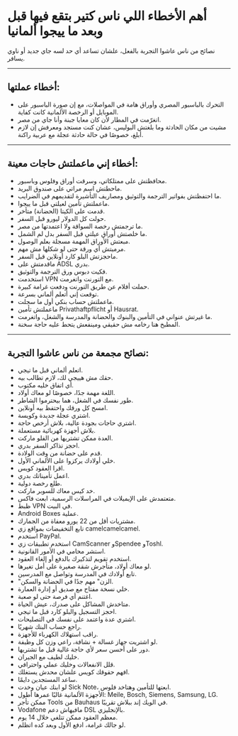 
# أهم الأخطاء اللي ناس كتير بتقع فيها قبل وبعد ما ييجوا ألمانيا

نصائح من ناس عاشوا التجربة بالفعل، علشان تساعد أي حد لسه جاي جديد أو ناوي يسافر.

---

## أخطاء عملتها:

- التحرك بالباسبور المصري وأوراق هامة في المواصلات، مع إن صورة الباسبور على الموبايل أو الرخصة الألمانية كانت كفاية.
- اتغرّمت في المطار لأن كان معايا جبنة وأنا جاي من مصر.
- مشيت من مكان الحادثة وما بلغتش البوليس، عشان كنت مستجد ومعرفش إن لازم أبلغ، خصوصًا في حالة حادثة عجلة مع عربية راكنة.

---

## أخطاء إني ماعملتش حاجات معينة:

- محافظتش على ممتلكاتي، وسرقت أوراق وفلوس وباسبور.
- ماحطتش اسم مراتي على صندوق البريد.
- ما احتفظتش بفواتير الترجمة والتوثيق ومصاريف التأشيرة لتقديمهم في الضرايب.
- ماعملتش تأمين لعيلتي قبل ما ييجوا.
- قدمت على الكيتا (الحضانة) متأخر.
- حولت كل الدولار ليورو قبل السفر.
- ما ترجمتش رخصة السواقة ولا اعتمدتها من مصر.
- ما خلصتش أوراق عيلتي قبل السفر بدل لم الشمل.
- مبعتش الأوراق المهمة مسجلة بعلم الوصول.
- مرميتش أي ورقة حتى لو شكلها مش مهم.
- ماحجزتش البلو كارد أونلاين قبل السفر.
- ماقدمتش على ADSL بدري.
- فكيت دبوس ورق الترجمة والتوثيق.
- استخدمت VPN مع التورنت واتغرمت.
- حملت أفلام عن طريق التورنت ودفعت غرامة كبيرة.
- توقعت إني أتعلم ألماني بسرعة.
- ماعملتش حساب بنكي أول ما سجلت.
- ماعملتش تأمين Privathaftpflicht أو Hausrat.
- ما غيرتش عنواني في التأمين والبنوك والحضانة والمدرسة والشغل، واتغرمت.
- المطبخ هنا رخامه مش حقيقي ومينفعش يتحط عليه حاجة سخنة.

---

## نصائح مجمعة من ناس عاشوا التجربة:

- اتعلم ألماني قبل ما تيجي.
- حقك مش هييجي لك، لازم تطالب بيه.
- أي اتفاق خليه مكتوب.
- اللغة مهمة جدًا، خصوصًا لو معاك أولاد.
- طور نفسك في الشغل، هما بيحترموا الشاطر.
- امسح كل ورقك واحتفظ بيه أونلاين.
- اشتري عجلة جديدة وكويسة.
- اشتري حاجات بجودة عالية، بلاش أرخص حاجة.
- بلاش أجهزة كهربائية مستعملة.
- العدة ممكن تشتريها من الفلو ماركت.
- احجز تذاكر السفر بدري.
- قدم على حضانة من وقت الولادة.
- خلي أولادك يركزوا على الألماني الأول.
- اقرا العقود كويس.
- اعمل تأميناتك بدري.
- طلع رخصة دولية.
- خد كيس معاك للسوبر ماركت.
- متعتمدش على الإيميلات في المراسلات الرسمية، ابعت فاكس.
- ظبط VPN في البيت.
- Android Boxes عملية.
- مشتريات أقل من 22 يورو معفاة من الجمارك.
- تابع التخفيضات بمواقع زي camelcamelcamel.
- استخدم PayPal.
- استخدم تطبيقات زي CamScanner وSpendee وToshl.
- استشر محامي في الأمور القانونية.
- استخدم تقويم لتذكيرك بالدفع أو إلغاء العقود.
- لو معاك أولاد، متأجرش شقة صغيرة على أمل تغيرها.
- تابع أولادك في المدرسة وتواصل مع المدرسين.
- "الزن" مهم جدًا في الحضانة والسكن.
- خلي نسخة مفتاح مع صديق أو إدارة العمارة.
- اغتنم أي فرصة حتى لو صعبة.
- متاخدش المشاكل على صدرك، عيش الحياة.
- احجز التسجيل والبلو كارد قبل ما تيجي.
- اشتري عدة واعتمد على نفسك في التصليحات.
- راجع حساب البنك شهريًا.
- راقب استهلاك الكهرباء للأجهزة.
- لو اشتريت جهاز غسالة + نشافة، راعي وزن كل وظيفة.
- دور على أحسن سعر لأي حاجة غالية قبل ما تشتريها.
- خليك لطيف مع الجيران.
- قلل الانفعالات وخليك عملي واحترافي.
- افهم حقوقك كويس علشان محدش يستغلك.
- ساعد المستجدين دايمًا.
- لو ابنك عيان وخدت Sick Note، ابعتها للتأمين وهتاخد فلوس.
- الأجهزة الألمانية غالبًا عمرها أطول: Meile, Bosch, Siemens, Samsung, LG.
- ممكن تأجر Tools من Bauhaus في الويك إند ببلاش تقريبًا.
- Vodafone مافيهاش دعم DSL بالإنجليزي.
- معظم العقود ممكن تتلغي خلال 14 يوم.
- لو جالك غرامة، ادفع الأول وبعد كده اتظلم.